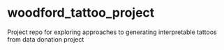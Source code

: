 # woodford_tattoo_project
Project repo for exploring approaches to generating interpretable tattoos from data donation project
